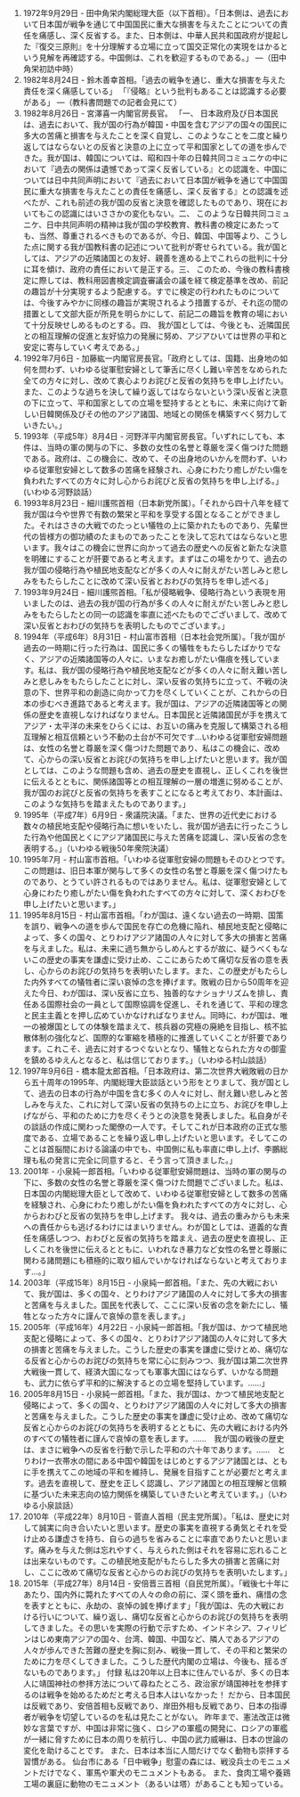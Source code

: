 1. 1972年9月29日 - 田中角栄内閣総理大臣（以下首相）。「日本側は、過去において日本国が戦争を通じて中国国民に重大な損害を与えたことについての責任を痛感し、深く反省する。また、日本側は、中華人民共和国政府が提起した『復交三原則』を十分理解する立場に立って国交正常化の実現をはかるという見解を再確認する。中国側は、これを歓迎するものである。」 ―（田中角栄初訪中時）
2. 1982年8月24日 - 鈴木善幸首相。「過去の戦争を通じ、重大な損害を与えた責任を深く痛感している」 「『侵略』という批判もあることは認識する必要がある」 ―（教科書問題での記者会見にて）
3. 1982年8月26日 - 宮澤喜一内閣官房長官。 「一、 日本政府及び日本国民は、過去において、我が国の行為が韓国・中国を含むアジアの国々の国民に多大の苦痛と損害を与えたことを深く自覚し、このようなことを二度と繰り返してはならないとの反省と決意の上に立って平和国家としての道を歩んできた。我が国は、韓国については、昭和四十年の日韓共同コミュニケの中において『過去の関係は遺憾であって深く反省している』との認識を、中国については日中共同声明において『過去において日本国が戦争を通じて中国国民に重大な損害を与えたことの責任を痛感し、深く反省する』との認識を述べたが、これも前述の我が国の反省と決意を確認したものであり、現在においてもこの認識にはいささかの変化もない。二、 このような日韓共同コミュニケ、日中共同声明の精神は我が国の学校教育、教科書の検定にあたっても、当然、尊重されるべきものであるが、今日、韓国、中国等より、こうした点に関する我が国教科書の記述について批判が寄せられている。我が国としては、アジアの近隣諸国との友好、親善を進める上でこれらの批判に十分に耳を傾け、政府の責任において是正する。三、 このため、今後の教科書検定に際しては、教科用図書検定調査審議会の議を経て検定基準を改め、前記の趣旨が十分実現するよう配慮する。すでに検定の行われたものについては、今後すみやかに同様の趣旨が実現されるよう措置するが、それ迄の間の措置として文部大臣が所見を明らかにして、前記二の趣旨を教育の場において十分反映せしめるものとする。四、 我が国としては、今後とも、近隣国民との相互理解の促進と友好協力の発展に努め、アジアひいては世界の平和と安定に寄与していく考えである。」
4. 1992年7月6日 - 加藤紘一内閣官房長官。「政府としては、国籍、出身地の如何を問わず、いわゆる従軍慰安婦として筆舌に尽くし難い辛苦をなめられた全ての方々に対し、改めて衷心よりお詫びと反省の気持ちを申し上げたい。また、このような過ちを決して繰り返してはならないという深い反省と決意の下に立って、平和国家としての立場を堅持するとともに、未来に向けて新しい日韓関係及びその他のアジア諸国、地域との関係を構築すべく努力していきたい。」
5. 1993年（平成5年）8月4日 - 河野洋平内閣官房長官。「いずれにしても、本件は、当時の軍の関与の下に、多数の女性の名誉と尊厳を深く傷つけた問題である。政府は、この機会に、改めて、その出身地のいかんを問わず、いわゆる従軍慰安婦として数多の苦痛を経験され、心身にわたり癒しがたい傷を負われたすべての方々に対し心からお詫びと反省の気持ちを申し上げる。」(いわゆる河野談話）
6. 1993年8月23日 - 細川護煕首相（日本新党所属）。「それから四十八年を経て我が国は今や世界で有数の繁栄と平和を享受する国となることができました。それはさきの大戦でのたっとい犠牲の上に築かれたものであり、先輩世代の皆様方の御功績のたまものであったことを決して忘れてはならないと思います。我々はこの機会に世界に向かって過去の歴史への反省と新たな決意を明確にすることが肝要であると考えます。まずはこの場をかりて、過去の我が国の侵略行為や植民地支配などが多くの人々に耐えがたい苦しみと悲しみをもたらしたことに改めて深い反省とおわびの気持ちを申し述べる」
7. 1993年9月24日 - 細川護煕首相。「私が侵略戦争、侵略行為という表現を用いましたのは、過去の我が国の行為が多くの人々に耐えがたい苦しみと悲しみをもたらしたとの同一の認識を率直に述べたものでございまして、改めて深い反省とおわびの気持ちを表明したものでございます。」
8. 1994年（平成6年）8月31日 - 村山富市首相（日本社会党所属）。「我が国が過去の一時期に行った行為は、国民に多くの犠牲をもたらしたばかりでなく、アジアの近隣諸国等の人々に、いまなお癒しがたい傷痕を残しています。私は、我が国の侵略行為や植民地支配などが多くの人々に耐え難い苦しみと悲しみをもたらしたことに対し、深い反省の気持ちに立って、不戦の決意の下、世界平和の創造に向かって力を尽くしていくことが、これからの日本の歩むべき進路であると考えます。我が国は、アジアの近隣諸国等との関係の歴史を直視しなければなりません。日本国民と近隣諸国民が手を携えてアジア・太平洋の未来をひらくには、お互いの痛みを克服して構築される相互理解と相互信頼という不動の土台が不可欠です…いわゆる従軍慰安婦問題は、女性の名誉と尊厳を深く傷つけた問題であり、私はこの機会に、改めて、心からの深い反省とお詫びの気持ちを申し上げたいと思います。我が国としては、このような問題も含め、過去の歴史を直視し、正しくこれを後世に伝えるとともに、関係諸国等との相互理解の一層の増進に努めることが、我が国のお詫びと反省の気持ちを表すことになると考えており、本計画は、このような気持ちを踏まえたものであります。」
9. 1995年（平成7年）6月9日 - 衆議院決議。「また、世界の近代史における数々の植民地支配や侵略行為に想いをいたし、我が国が過去に行ったこうした行為や他国民とくにアジア諸国民に与えた苦痛を認識し、深い反省の念を表明する。」（いわゆる戦後50年衆院決議）
10. 1995年7月 - 村山富市首相。「いわゆる従軍慰安婦の問題もそのひとつです。この問題は、旧日本軍が関与して多くの女性の名誉と尊厳を深く傷つけたものであり、とうてい許されるものではありません。私は、従軍慰安婦として心身にわたり癒しがたい傷を負われたすべての方々に対して、深くおわびを申し上げたいと思います。」
11. 1995年8月15日 - 村山富市首相。「わが国は、遠くない過去の一時期、国策を誤り、戦争への道を歩んで国民を存亡の危機に陥れ、植民地支配と侵略によって、多くの国々、とりわけアジア諸国の人々に対して多大の損害と苦痛を与えました。私は、未来に過ち無からしめんとするが故に、疑うべくもないこの歴史の事実を謙虚に受け止め、ここにあらためて痛切な反省の意を表し、心からのお詫びの気持ちを表明いたします。また、この歴史がもたらした内外すべての犠牲者に深い哀悼の念を捧げます。敗戦の日から50周年を迎えた今日、わが国は、深い反省に立ち、独善的なナショナリズムを排し、責任ある国際社会の一員として国際協調を促進し、それを通じて、平和の理念と民主主義とを押し広めていかなければなりません。同時に、わが国は、唯一の被爆国としての体験を踏まえて、核兵器の究極の廃絶を目指し、核不拡散体制の強化など、国際的な軍縮を積極的に推進していくことが肝要であります。これこそ、過去に対するつぐないとなり、犠牲となられた方々の御霊を鎮めるゆえんとなると、私は信じております。」（いわゆる村山談話）
12. 1997年9月6日 - 橋本龍太郎首相。「日本政府は、第二次世界大戦敗戦の日から五十周年の1995年、内閣総理大臣談話という形をとりまして、我が国として、過去の日本の行為が中国を含む多くの人々に対し、耐え難い悲しみと苦しみを与えた、これに対して深い反省の気持ちの上に立ち、お詫びを申し上げながら、平和のために力を尽くそうとの決意を発表しました。私自身がその談話の作成に関わった閣僚の一人です。そしてこれが日本政府の正式な態度である、立場であることを繰り返し申し上げたいと思います。そしてこのことは首脳間における論議の中でも、中国側に私も率直に申し上げ、李鵬総理も私の発言に完全に同意すると、そう言って頂きました。」
13. 2001年 - 小泉純一郎首相。「いわゆる従軍慰安婦問題は、当時の軍の関与の下に、多数の女性の名誉と尊厳を深く傷つけた問題でございました。私は、日本国の内閣総理大臣として改めて、いわゆる従軍慰安婦として数多の苦痛を経験され、心身にわたり癒しがたい傷を負われたすべての方々に対し、心からおわびと反省の気持ちを申し上げます。 我々は、過去の重みからも未来への責任からも逃げるわけにはまいりません。わが国としては、道義的な責任を痛感しつつ、おわびと反省の気持ちを踏まえ、過去の歴史を直視し、正しくこれを後世に伝えるとともに、いわれなき暴力など女性の名誉と尊厳に関わる諸問題にも積極的に取り組んでいかなければならないと考えております…。」
14. 2003年（平成15年）8月15日 - 小泉純一郎首相。「また、先の大戦において、我が国は、多くの国々、とりわけアジア諸国の人々に対して多大の損害と苦痛を与えました。国民を代表して、ここに深い反省の念を新たにし、犠牲となった方々に謹んで哀悼の意を表します。」
15. 2005年（平成16年）4月22日 - 小泉純一郎首相。「我が国は、かつて植民地支配と侵略によって、多くの国々、とりわけアジア諸国の人々に対して多大の損害と苦痛を与えました。こうした歴史の事実を謙虚に受けとめ、痛切なる反省と心からのお詫びの気持ちを常に心に刻みつつ、我が国は第二次世界大戦後一貫して、経済大国になっても軍事大国にはならず、いかなる問題も、武力に依らず平和的に解決するとの立場を堅持しています。……」
16. 2005年8月15日 - 小泉純一郎首相。「また、我が国は、かつて植民地支配と侵略によって、多くの国々、とりわけアジア諸国の人々に対して多大の損害と苦痛を与えました。こうした歴史の事実を謙虚に受け止め、改めて痛切な反省と心からのお詫びの気持ちを表明するとともに、先の大戦における内外のすべての犠牲者に謹んで哀悼の意を表します。……　我が国の戦後の歴史は、まさに戦争への反省を行動で示した平和の六十年であります。……　とりわけ一衣帯水の間にある中国や韓国をはじめとするアジア諸国とは、ともに手を携えてこの地域の平和を維持し、発展を目指すことが必要だと考えます。過去を直視して、歴史を正しく認識し、アジア諸国との相互理解と信頼に基づいた未来志向の協力関係を構築していきたいと考えています。」（いわゆる小泉談話）
17. 2010年（平成22年）8月10日 - 菅直人首相（民主党所属）。「私は、歴史に対して誠実に向き合いたいと思います。歴史の事実を直視する勇気とそれを受け止める謙虚さを持ち、自らの過ちを省みることに率直でありたいと思います。痛みを与えた側は忘れやすく、与えられた側はそれを容易に忘れることは出来ないものです。この植民地支配がもたらした多大の損害と苦痛に対し、ここに改めて痛切な反省と心からのお詫びの気持ちを表明いたします。」
18. 2015年（平成27年）8月14日 - 安倍晋三首相（自民党所属）。「戦後七十年にあたり、国内外に斃れたすべての人々の命の前に、深く頭を垂れ、痛惜の念を表すとともに、永劫の、哀悼の誠を捧げます」「我が国は、先の大戦における行いについて、繰り返し、痛切な反省と心からのお詫びの気持ちを表明してきました。その思いを実際の行動で示すため、インドネシア、フィリピンはじめ東南アジアの国々、台湾、韓国、中国など、隣人であるアジアの人々が歩んできた苦難の歴史を胸に刻み、戦後一貫して、その平和と繁栄のために力を尽くしてきました。こうした歴代内閣の立場は、今後も、揺るぎないものであります。」
付録
私は20年以上日本に住んでいるが、多くの日本人に靖国神社の参拝方法について尋ねたところ、政治家が靖国神社を参拝するのは戦争を始めるためだと考える日本人はいなかった！ だから、日本国民は反戦であり、安倍首相も反戦であり、岸田外相も反戦であり、日本の指導者が戦争を切望しているのを私は見たことがない。 昨年まで、憲法改正は微妙な言葉ですが、中国は非常に強く、ロシアの軍艦の開発に、ロシアの軍艦が一緒に脅すために日本の周りを航行し、中国の武力威嚇は、日本の世論の変化を助けることです。
また、日本は本当に人間だけでなく動物も崇拝する習慣がある。 仙台市にある「日中戦争」慰霊の森には、戦没兵士のモニュメントだけでなく、軍馬や軍犬のモニュメントもある。 また、食肉工場や養鶏工場の裏庭に動物のモニュメント（あるいは塔）があることも知っている。